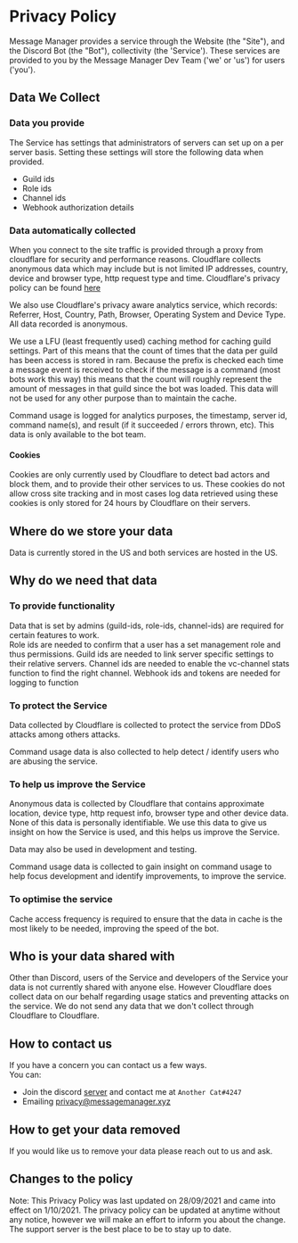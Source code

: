 # Privacy Policy

Message Manager provides a service through the Website (the "Site"), and the Discord Bot (the "Bot"), collectivity (the 'Service'). These services are provided to you by the Message Manager Dev Team ('we' or 'us') for users ('you').

## Data We Collect

### Data you provide

The Service has settings that administrators of servers can set up on a per server basis. Setting these settings will store the following data when provided.

- Guild ids
- Role ids
- Channel ids
- Webhook authorization details

### Data automatically collected

When you connect to the site traffic is provided through a proxy from cloudflare for security and performance reasons. Cloudflare collects anonymous data which may include but is not limited IP addresses, country, device and browser type, http request type and time. Cloudflare's privacy policy can be found [here](https://www.cloudflare.com/privacy)

We also use Cloudflare's privacy aware analytics service, which records: Referrer, Host, Country, Path, Browser, Operating System and Device Type. All data recorded is anonymous.

We use a LFU (least frequently used) caching method for caching guild settings. Part of this means that the count of times that the data per guild has been access is stored in ram. Because the prefix is checked each time a message event is received to check if the message is a command (most bots work this way) this means that the count will roughly represent the amount of messages in that guild since the bot was loaded. This data will not be used for any other purpose than to maintain the cache.

Command usage is logged for analytics purposes, the timestamp, server id, command name(s), and result (if it succeeded / errors thrown, etc). This data is only available to the bot team.  

#### Cookies

Cookies are only currently used by Cloudflare to detect bad actors and block them, and to provide their other services to us. These cookies do not allow cross site tracking and in most cases log data retrieved using these cookies is only stored for 24 hours by Cloudflare on their servers.

## Where do we store your data

Data is currently stored in the US and both services are hosted in the US.

## Why do we need that data

### To provide functionality

Data that is set by admins (guild-ids, role-ids, channel-ids) are required for certain features to work.  
Role ids are needed to confirm that a user has a set management role and thus permissions.
Guild ids are needed to link server specific settings to their relative servers.
Channel ids are needed to enable the vc-channel stats function to find the right channel.
Webhook ids and tokens are needed for logging to function

### To protect the Service

Data collected by Cloudflare is collected to protect the service from DDoS attacks among others attacks.

Command usage data is also collected to help detect / identify users who are abusing the service.  

### To help us improve the Service

Anonymous data is collected by Cloudflare that contains approximate location, device type, http request info, browser type and other device data. None of this data is personally identifiable. We use this data to give us insight on how the Service is used, and this helps us improve the Service.

Data may also be used in development and testing.

Command usage data is collected to gain insight on command usage to help focus development and identify improvements, to improve the service.

### To optimise the service

Cache access frequency is required to ensure that the data in cache is the most likely to be needed, improving the speed of the bot.

## Who is your data shared with

Other than Discord, users of the Service and developers of the Service your data is not currently shared with anyone else. However Cloudflare does collect data on our behalf regarding usage statics and preventing attacks on the service. We do not send any data that we don't collect through Cloudflare to Cloudflare.

## How to contact us

If you have a concern you can contact us a few ways.  
You can:

- Join the discord [server](https://discord.gg/xFZu29t) and contact me at `Another Cat#4247`
- Emailing [privacy@messagemanager.xyz](mailto:privacy@messagemanager.xyz)

## How to get your data removed

If you would like us to remove your data please reach out to us and ask.

## Changes to the policy

Note: This Privacy Policy was last updated on 28/09/2021 and came into effect on 1/10/2021. The privacy policy can be updated at anytime without any notice, however we will make an effort to inform you about the change. The support server is the best place to be to stay up to date.
